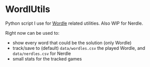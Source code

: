 # WordlUtils

Python script I use for [Wordle](https://www.nytimes.com/games/wordle/index.html) related utilities.
Also WIP for Nerdle.


Right now can be used to:
- show every word that could be the solution (only Wordle)
- track/save to (default) `data/wordles.csv` the played Wordle, and `data/nerdles.csv` for Nerdle
- small stats for the tracked games

